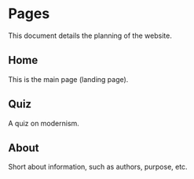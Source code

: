 # Pages
This document details the planning of the website.

## Home
This is the main page (landing page).

## Quiz
A quiz on modernism.

## About
Short about information, such as authors, purpose, etc.